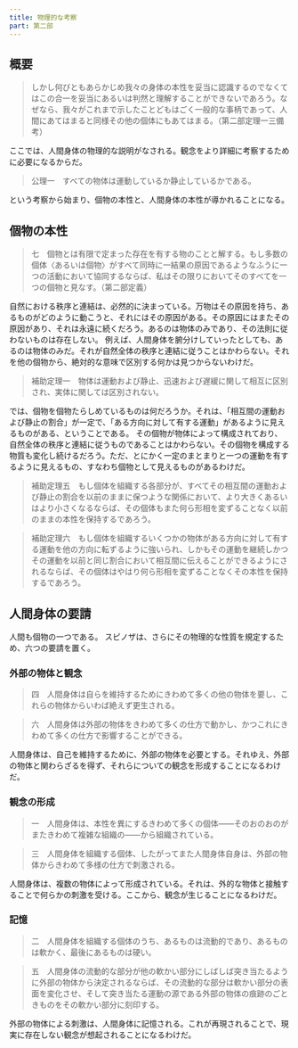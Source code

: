 ```yaml
---
title: 物理的な考察
part: 第二部
---
```


## 概要

>しかし何びともあらかじめ我々の身体の本性を妥当に認識するのでなくてはこの合一を妥当にあるいは判然と理解することができないであろう。なぜなら、我々がこれまで示したことどもはごく一般的な事柄であって、人間にあてはまると同様その他の個体にもあてはまる。（第二部定理一三備考）

ここでは、人間身体の物理的な説明がなされる。観念をより詳細に考察するために必要になるからだ。

>公理一　すべての物体は運動しているか静止しているかである。

という考察から始まり、個物の本性と、人間身体の本性が導かれることになる。

## 個物の本性

>七　個物とは有限で定まった存在を有する物のことと解する。もし多数の個体〈あるいは個物〉がすべて同時に一結果の原因であるようなふうに一つの活動において協同するならば、私はその限りにおいてそのすべてを一つの個物と見なす。（第二部定義）

自然における秩序と連結は、必然的に決まっている。万物はその原因を持ち、あるものがどのように動こうと、それにはその原因がある。その原因にはまたその原因があり、それは永遠に続くだろう。あるのは物体のみであり、その法則に従わないものは存在しない。
例えば、人間身体を腑分けしていったとしても、あるのは物体のみだ。それが自然全体の秩序と連結に従うことはかわらない。それを他の個物から、絶対的な意味で区別する何かは見つからないわけだ。

>補助定理一　物体は運動および静止、迅速および遅緩に関して相互に区別され、実体に関しては区別されない。

では、個物を個物たらしめているものは何だろうか。それは、「相互間の運動および静止の割合」が一定で、「ある方向に対して有する運動」があるように見えるものがある、ということである。
その個物が物体によって構成されており、自然全体の秩序と連結に従うものであることはかわらない。その個物を構成する物質も変化し続けるだろう。ただ、とにかく一定のまとまりと一つの運動を有するように見えるもの、すなわち個物として見えるものがあるわけだ。

>補助定理五　もし個体を組織する各部分が、すべてその相互間の運動および静止の割合を以前のままに保つような関係において、より大きくあるいはより小さくなるならば、その個体もまた何ら形相を変ずることなく以前のままの本性を保持するであろう。

>補助定理六　もし個体を組織するいくつかの物体がある方向に対して有する運動を他の方向に転ずるように強いられ、しかもその運動を継続しかつその運動を以前と同じ割合において相互間に伝えることができるようにされるならば、その個体はやはり何ら形相を変ずることなくその本性を保持するであろう。

## 人間身体の要請

人間も個物の一つである。
スピノザは、さらにその物理的な性質を規定するため、六つの要請を置く。

### 外部の物体と観念

>四　人間身体は自らを維持するためにきわめて多くの他の物体を要し、これらの物体からいわば絶えず更生される。

>六　人間身体は外部の物体をきわめて多くの仕方で動かし、かつこれにきわめて多くの仕方で影響することができる。

人間身体は、自己を維持するために、外部の物体を必要とする。それゆえ、外部の物体と関わらざるを得ず、それらについての観念を形成することになるわけだ。

### 観念の形成

>一　人間身体は、本性を異にするきわめて多くの個体――そのおのおのがまたきわめて複雑な組織の――から組織されている。

>三　人間身体を組織する個体、したがってまた人間身体自身は、外部の物体からきわめて多様の仕方で刺激される。

人間身体は、複数の物体によって形成されている。それは、外的な物体と接触することで何らかの刺激を受ける。ここから、観念が生じることになるわけだ。

### 記憶

>二　人間身体を組織する個体のうち、あるものは流動的であり、あるものは軟かく、最後にあるものは硬い。

>五　人間身体の流動的な部分が他の軟かい部分にしばしば突き当たるように外部の物体から決定されるならば、その流動的な部分は軟かい部分の表面を変化させ、そして突き当たる運動の源である外部の物体の痕跡のごときものをその軟かい部分に刻印する。

外部の物体による刺激は、人間身体に記憶される。これが再現されることで、現実に存在しない観念が想起されることになるわけだ。
